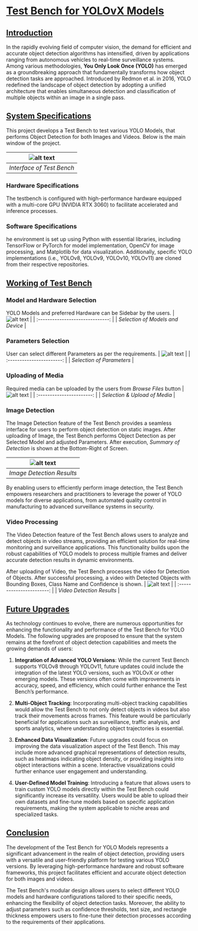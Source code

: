 # <ins>Test Bench for YOLOvX Models

## <ins>Introduction
In the rapidly evolving field of computer vision, the demand for efficient and accurate object detection algorithms has intensified, driven by applications ranging from autonomous vehicles to real-time surveillance systems. Among various methodologies, **You Only Look Once (YOLO)** has emerged as a groundbreaking approach that fundamentally transforms how object detection tasks are approached. Introduced by Redmon et al. in 2016, YOLO redefined the landscape of object detection by adopting a unified architecture that enables simultaneous detection and classification of multiple objects within an image in a single pass. 

## <ins>System Specifications

This project develops a Test Bench to test various YOLO Models, that performs Object Detection for both Images and Videos. Below is the main window of the project.

|  ![alt text](./Pictures/image.png)   |
| :-----------------------: |
| *Interface of Test Bench* |

### Hardware Specifications
The testbench is configured with high-performance hardware equipped with a multi-core GPU (NVIDIA RTX 3060) to facilitate accelerated and inference processes.

### Software Specifications
he environment is set up using Python with essential libraries, including TensorFlow or PyTorch for model implementation, OpenCV for image processing, and Matplotlib for data visualization. Additionally, specific YOLO implementations (i.e., YOLOv8, YOLOv9, YOLOv10, YOLOv11) are cloned from their respective repositories.




## <ins>Working of Test Bench

### Model and Hardware Selection
YOLO Models and preferred Hardware can be Sidebar by the users.
|     ![alt text](./Pictures/image-1.png)     |
| :------------------------------: |
| *Selection of Models and Device* |
  
### Parameters Selection
User can select different Parameters as per the requirements.
| ![alt text](./Pictures/image-2.png)  |
| :-----------------------: |
| *Selection of Parameters* |

### Uploading of Media
Required media can be uploaded by the users from *Browse Files* button
| ![alt text](./Pictures/image-3.png)  |
| :-----------------------: |
| *Selection & Upload of Media* |

### Image Detection
The Image Detection feature of the Test Bench provides a seamless interface for users to perform object detection on static images.  After uploading of Image, the Test Bench performs Object Detection as per Selected Model and adjusted Parameters. After execution, *Summary of Detection* is shown at the Bottom-Right of Screen.

| ![alt text](./Pictures/image-4.png)  |
| :-----------------------: |
| *Image Detection Results* |

By enabling users to efficiently perform image detection, the Test Bench empowers researchers and practitioners to leverage the power of YOLO models for diverse applications, from automated quality control in manufacturing to advanced surveillance systems in security.

### Video Processing 
The Video Detection feature of the Test Bench allows users to analyze and detect objects in video streams, providing an efficient solution for real-time monitoring and surveillance applications. This functionality builds upon the robust capabilities of YOLO models to process multiple frames and deliver accurate detection results in dynamic environments.

After uploading of Video, the Test Bench processes the video for Detection of Objects. After successful processing, a video with Detected Objects with Bounding Boxes, Class Name and Confidence is shown. 
| ![alt text](./Pictures/image-5.png)  |
| :-----------------------: |
| *Video Detection Results* |


## <ins>Future Upgrades
As technology continues to evolve, there are numerous opportunities for enhancing the functionality and performance of the Test Bench for YOLO Models. The following upgrades are proposed to ensure that the system remains at the forefront of object detection capabilities and meets the growing demands of users:

1. **Integration of Advanced YOLO Versions**: While the current Test Bench supports YOLOv8 through YOLOv11, future updates could include the integration of the latest YOLO versions, such as YOLOvX or other emerging models. These versions often come with improvements in accuracy, speed, and efficiency, which could further enhance the Test Bench’s performance.
    
2. **Multi-Object Tracking**: Incorporating multi-object tracking capabilities would allow the Test Bench to not only detect objects in videos but also track their movements across frames. This feature would be particularly beneficial for applications such as surveillance, traffic analysis, and sports analytics, where understanding object trajectories is essential.
    
3. **Enhanced Data Visualization**: Future upgrades could focus on improving the data visualization aspect of the Test Bench. This may include more advanced graphical representations of detection results, such as heatmaps indicating object density, or providing insights into object interactions within a scene. Interactive visualizations could further enhance user engagement and understanding.
    
4. **User-Defined Model Training**: Introducing a feature that allows users to train custom YOLO models directly within the Test Bench could significantly increase its versatility. Users would be able to upload their own datasets and fine-tune models based on specific application requirements, making the system applicable to niche areas and specialized tasks.
## <ins>Conclusion
The development of the Test Bench for YOLO Models represents a significant advancement in the realm of object detection, providing users with a versatile and user-friendly platform for testing various YOLO versions. By leveraging high-performance hardware and robust software frameworks, this project facilitates efficient and accurate object detection for both images and videos.

The Test Bench's modular design allows users to select different YOLO models and hardware configurations tailored to their specific needs, enhancing the flexibility of object detection tasks. Moreover, the ability to adjust parameters such as confidence thresholds, text size, and rectangle thickness empowers users to fine-tune their detection processes according to the requirements of their applications.